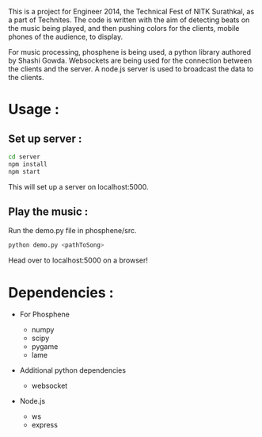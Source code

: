 This is a project for Engineer 2014, the Technical Fest of NITK Surathkal, as a part of Technites. The code is written with the aim of detecting beats on the music being played, and then pushing colors for the clients, mobile phones of the audience, to display.

For music processing, phosphene is being used, a python library authored by Shashi Gowda. Websockets are being used for the connection between the clients and the server. A node.js server is used to broadcast the data to the clients.

# Usage :

## Set up server :

``` bash
cd server
npm install
npm start
```
This will set up a server on localhost:5000.

## Play the music :

Run the demo.py file in phosphene/src.
```bash
python demo.py <pathToSong>
```

Head over to localhost:5000 on a browser!

# Dependencies :

- For Phosphene
  * numpy
  * scipy
  * pygame
  * lame

- Additional python dependencies
  * websocket

- Node.js
  * ws
  * express
